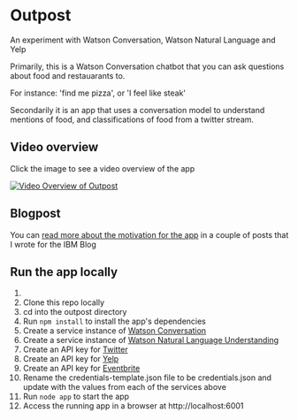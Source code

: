 # Outpost 

An experiment with Watson Conversation, Watson Natural Language and Yelp

Primarily, this is a Watson Conversation chatbot that you can ask questions about food and restauarants to. 

For instance: 'find me pizza', or 'I feel like steak'

Secondarily it is an app that uses a conversation model to understand mentions of food, and classifications of food from a twitter stream.

## Video overview

Click the image to see a video overview of the app

[![Video Overview of Outpost](https://i.vimeocdn.com/video/626944689.webp?mw=700&mh=560)](https://vimeo.com/211004490)

## Blogpost

You can [read more about the motivation for the app](https://www.ibm.com/blogs/bluemix/2017/04/conversation-models-business-assets-part-1/) in a couple of posts that I wrote for the IBM Blog 

## Run the app locally

1. [Install Node.js]: https://nodejs.org/en/download/
2. Clone this repo locally
3. cd into the outpost directory
4. Run `npm install` to install the app's dependencies
5. Create a service instance of [Watson Conversation](https://www.ibm.com/watson/developercloud/conversation.html)
6. Create a service instance of [Watson Natural Language Understanding](https://www.ibm.com/watson/developercloud/natural-language-understanding.html)
7. Create an API key for [Twitter](https://dev.twitter.com/overview/api)
8. Create an API key for [Yelp](https://www.yelp.ca/developers)
9. Create an API key for [Eventbrite](https://www.eventbrite.ca/developer/v3/)
10. Rename the credentials-template.json file to be credentials.json and update with the values from each of the services above
11. Run `node app` to start the app
12. Access the running app in a browser at http://localhost:6001




